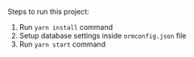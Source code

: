 Steps to run this project:

1. Run `yarn install` command
2. Setup database settings inside `ormconfig.json` file
3. Run `yarn start` command
